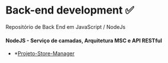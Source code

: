 # Back-end development :white_check_mark:

Repositório de Back End em JavaScript / NodeJs

#### NodeJS - Serviço de camadas, Arquitetura MSC e API RESTful

- *[Projeto-Store-Manager](https://github.com/JSouza27/Projeto-Store-Manager)
